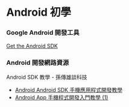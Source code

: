Android 初學
==

### Google Android 開發工具

[Get the Android SDK][SDK]

[SDK]: http://developer.android.com/sdk/index.html


### Android 開發網路資源

Android SDK 教學 - 孫傳雄談科技

* [Android Android SDK 手機應用程式開發教學][ryan]
* [Android App 手機程式開發入門教學 (1)][tomsun]
                                                                                                                                                
[tomsun]: http://blog.chinatimes.com/tomsun/archive/2012/04/05/2121346.html
[ryan]: http://diiuuli520.blogspot.tw/2012/07/android-android-sdk.html
